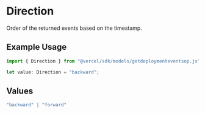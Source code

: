 # Direction

Order of the returned events based on the timestamp.

## Example Usage

```typescript
import { Direction } from "@vercel/sdk/models/getdeploymenteventsop.js";

let value: Direction = "backward";
```

## Values

```typescript
"backward" | "forward"
```